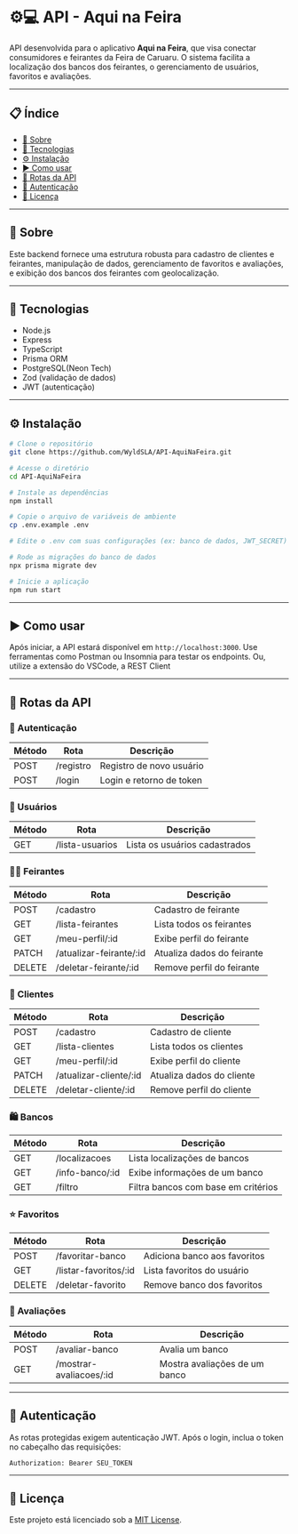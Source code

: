 # ⚙️💻 API - Aqui na Feira

API desenvolvida para o aplicativo **Aqui na Feira**, que visa conectar consumidores e feirantes da Feira de Caruaru. O sistema facilita a localização dos bancos dos feirantes, o gerenciamento de usuários, favoritos e avaliações.

---

## 📋 Índice

- [📖 Sobre](#-sobre)
- [🚀 Tecnologias](#-tecnologias)
- [⚙️ Instalação](#-instalação)
- [▶️ Como usar](#-como-usar)
- [📡 Rotas da API](#-rotas-da-api)
- [🔐 Autenticação](#-autenticação)
- [📄 Licença](#-licença)

---

## 📖 Sobre

Este backend fornece uma estrutura robusta para cadastro de clientes e feirantes, manipulação de dados, gerenciamento de favoritos e avaliações, e exibição dos bancos dos feirantes com geolocalização.

---

## 🚀 Tecnologias

- Node.js
- Express
- TypeScript
- Prisma ORM
- PostgreSQL(Neon Tech)
- Zod (validação de dados)
- JWT (autenticação)

---

## ⚙️ Instalação

```bash
# Clone o repositório
git clone https://github.com/WyldSLA/API-AquiNaFeira.git

# Acesse o diretório
cd API-AquiNaFeira

# Instale as dependências
npm install

# Copie o arquivo de variáveis de ambiente
cp .env.example .env

# Edite o .env com suas configurações (ex: banco de dados, JWT_SECRET)

# Rode as migrações do banco de dados
npx prisma migrate dev

# Inicie a aplicação
npm run start
```

---

## ▶️ Como usar

Após iniciar, a API estará disponível em `http://localhost:3000`. Use ferramentas como Postman ou Insomnia para testar os endpoints. Ou, utilize a extensão do VSCode, a REST Client

---

## 📡 Rotas da API

### 🔐 Autenticação

| Método | Rota          | Descrição                |
|--------|---------------|--------------------------|
| POST   | /registro     | Registro de novo usuário |
| POST   | /login        | Login e retorno de token |

### 👤 Usuários

| Método | Rota             | Descrição                     |
|--------|------------------|-------------------------------|
| GET    | /lista-usuarios  | Lista os usuários cadastrados |

### 🧑‍🌾 Feirantes

| Método | Rota                        | Descrição                          |
|--------|-----------------------------|------------------------------------|
| POST   | /cadastro                   | Cadastro de feirante               |
| GET    | /lista-feirantes            | Lista todos os feirantes           |
| GET    | /meu-perfil/:id             | Exibe perfil do feirante           |
| PATCH  | /atualizar-feirante/:id     | Atualiza dados do feirante         |
| DELETE | /deletar-feirante/:id       | Remove perfil do feirante          |

### 👥 Clientes

| Método | Rota                         | Descrição                          |
|--------|------------------------------|------------------------------------|
| POST   | /cadastro                    | Cadastro de cliente                |
| GET    | /lista-clientes              | Lista todos os clientes            |
| GET    | /meu-perfil/:id              | Exibe perfil do cliente            |
| PATCH  | /atualizar-cliente/:id       | Atualiza dados do cliente          |
| DELETE | /deletar-cliente/:id         | Remove perfil do cliente           |

### 🛍️ Bancos

| Método | Rota                | Descrição                          |
|--------|---------------------|------------------------------------|
| GET    | /localizacoes       | Lista localizações de bancos       |
| GET    | /info-banco/:id     | Exibe informações de um banco      |
| GET    | /filtro             | Filtra bancos com base em critérios|

### ⭐ Favoritos

| Método | Rota                        | Descrição                          |
|--------|-----------------------------|------------------------------------|
| POST   | /favoritar-banco            | Adiciona banco aos favoritos       |
| GET    | /listar-favoritos/:id       | Lista favoritos do usuário         |
| DELETE | /deletar-favorito           | Remove banco dos favoritos         |

### 🌟 Avaliações

| Método | Rota                        | Descrição                          |
|--------|-----------------------------|------------------------------------|
| POST   | /avaliar-banco              | Avalia um banco                    |
| GET    | /mostrar-avaliacoes/:id     | Mostra avaliações de um banco      |

---

## 🔐 Autenticação

As rotas protegidas exigem autenticação JWT. Após o login, inclua o token no cabeçalho das requisições:

```
Authorization: Bearer SEU_TOKEN
```

---

## 📄 Licença

Este projeto está licenciado sob a [MIT License](LICENSE).
